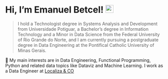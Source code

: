 # Hi, I’m Emanuel Betcel! <img src="https://media.giphy.com/media/hvRJCLFzcasrR4ia7z/giphy.gif" width="25px"></a>
> I hold a Technologist degree in Systems Analysis and Development from Universidade Potiguar, a Bachelor’s degree in Information Technology and a Minor in Data Science from the Federal University of Rio Grande do Norte, and I am currently pursuing a postgraduate degree in Data Engineering at the Pontifical Catholic University of Minas Gerais.

🌱 My main interests are in Data Engineering, Functional Programming, Python and related data topics like Dataviz and Machine Learning. I work as a Data Engineer at [Localiza & CO]([https://link-url-here.org]([https://www.localiza.com/brasil/pt-br)](https://www.localiza.com/others/en-us)) 
